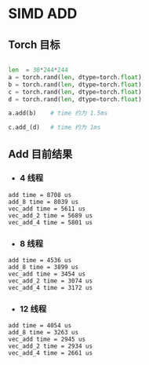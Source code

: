 # SIMD ADD

## Torch 目标 
```python

len  = 30*244*244
a = torch.rand(len, dtype=torch.float)
b = torch.rand(len, dtype=torch.float)
c = torch.rand(len, dtype=torch.float)
d = torch.rand(len, dtype=torch.float)

a.add(b)    # time 约为 1.5ms

c.add_(d)   # time 约为 1ms
```


## Add 目前结果

- ### 4 线程
```
add time = 8708 us 
add_8 time = 8039 us 
vec_add time = 5611 us 
vec_add_2 time = 5689 us 
vec_add_4 time = 5801 us 
```

- ### 8 线程
```
add time = 4536 us 
add_8 time = 3899 us 
vec_add time = 3454 us 
vec_add_2 time = 3074 us 
vec_add_4 time = 3172 us 
```
- ### 12 线程
```
add time = 4054 us 
add_8 time = 3263 us 
vec_add time = 2945 us 
vec_add_2 time = 2934 us 
vec_add_4 time = 2661 us 
```
